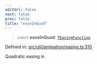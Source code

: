 ```yaml
---
editUrl: false
next: false
prev: false
title: "easeInQuad"
---
```


> `const` **easeInQuad**: [`TEasingFunction`](/api/fabric/namespaces/util/type-aliases/teasingfunction/)

Defined in: [src/util/animation/easing.ts:310](https://github.com/fabricjs/fabric.js/blob/9a792f4b7b8031f02ec7ea4ce8c99f810e45cfec/src/util/animation/easing.ts#L310)

Quadratic easing in
